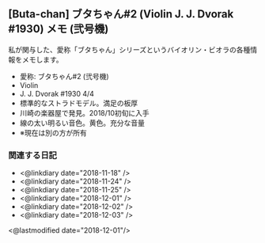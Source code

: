 ## [Buta-chan] ブタちゃん#2 (Violin J. J. Dvorak #1930) メモ (弐号機)

私が関与した、愛称「ブタちゃん」シリーズというバイオリン・ビオラの各種情報をメモします。

- 愛称: ブタちゃん#2 (弐号機)
- Violin
- J. J. Dvorak #1930 4/4
- 標準的なストラドモデル。満足の板厚
- 川崎の楽器屋で発見。2018/10初旬に入手
- 線の太い明るい音色。黄色。充分な音量
- ※現在は別の方が所有

### 関連する日記

- <@linkdiary date="2018-11-18" />
- <@linkdiary date="2018-11-24" />
- <@linkdiary date="2018-11-25" />
- <@linkdiary date="2018-12-01" />
- <@linkdiary date="2018-12-02" />
- <@linkdiary date="2018-12-03" />

<@lastmodified date="2018-12-01"/>
